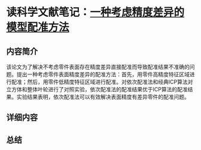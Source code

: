 # 读科学文献笔记：[一种考虑精度差异的模型配准方法](http://kns.cnki.net/KCMS/detail/detail.aspx?dbcode=CJFQ&dbname=CJFD2013&filename=JXXB201313021&uid=WEEvREdxOWJmbC9oM1NjYkcyQzZ4VDNNSUs3WTJyNTg0eGpPM2xEWnJhdUQ=$R1yZ0H6jyaa0en3RxVUd8df-oHi7XMMDo7mtKT6mSmEvTuk11l2gFA!!&v=MTIyMTZyV00xRnJDVVJMT2ZiK1ptRnkzbVVMM09MelhUYkxHNEg5TE5ySTlIWllSOGVYMUx1eFlTN0RoMVQzcVQ=) #


## 内容简介 ##

该论文为了解决不考虑零件表面存在精度差异直接配准而导致配准结果不准确的问题。提出一种考虑零件表面精度差异的配准方法：首先，用零件高精度特征区域进行配准；然后，用零件低精度特征区域进行配准。对依次配准法和经典ICP算法对立方体和整体叶轮进行了对照实验，依次配准法的配准结果优于ICP算法的配准结果。实验结果表明，依次配准法可以有效解决表面精度有差异零件的配准问题。

## 详细内容 ##


## 总结 ##